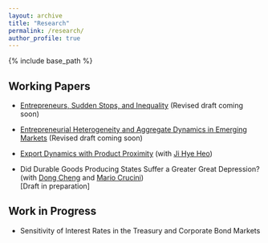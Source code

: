 ```yaml
---
layout: archive
title: "Research"
permalink: /research/
author_profile: true
---
```


{% include base_path %}

## **Working Papers**

- [Entrepreneurs, Sudden Stops, and Inequality](https://github.com/hanjo-kim/hanjo-kim.github.io/raw/master/files/Kim_JMP.pdf) (Revised draft coming soon) 

- [Entrepreneurial Heterogeneity and Aggregate Dynamics in Emerging Markets](https://github.com/hanjo-kim/hanjo-kim.github.io/raw/master/files/Kim_Entre.pdf) (Revised draft coming soon) 

- [Export Dynamics with Product Proximity](https://github.com/hanjo-kim/hanjo-kim.github.io/raw/master/files/Heo_Kim_Exporter.pdf) (with [Ji Hye Heo](https://jihye-heo.github.io/)) 

- Did Durable Goods Producing States Suffer a Greater Great Depression? (with [Dong Cheng](https://www.dongcarlcheng.com/) and [Mario Crucini](https://business.purdue.edu/faculty/mcrucini/)) \
\[Draft in preparation\]


## **Work in Progress**
- Sensitivity of Interest Rates in the Treasury and Corporate Bond Markets  

<!---
- Early Business Formation and the Changing Nature of Entrepreneurship (with [Edward Olivares](https://sites.google.com/umd.edu/econ-jmc-edward-olivares/home-page)) 

- **Entrepreneurs, Sudden Stops, and Inequality** [\[Link\]](https://github.com/hanjo-kim/hanjo-kim.github.io/raw/master/files/Kim_JMP.pdf) (Revised draft coming soon) \\
*Abstract*: This paper quantifies the importance of heterogeneity across entrepreneurs in accounting for aggregate and distributional dynamics during sudden stops. Using Argentinian household survey data from 1996 and 2003, I establish that the income distribution of entrepreneurs widened relative to that of workers. Motivated by this, I develop a small open-economy, heterogeneous-agent model with occupational choice in which households endogenously select into being a worker, a self-employed entrepreneur, and an employer entrepreneur. The model rationalizes aggregate and distributional features of sudden stops that standard models cannot. The model shows that a tax on assets and capital reduces the probability of a sudden stop, reduces long-run welfare, and dampens the relative widening of the income distributions by disincentivizing entrepreneurship.    
-->


